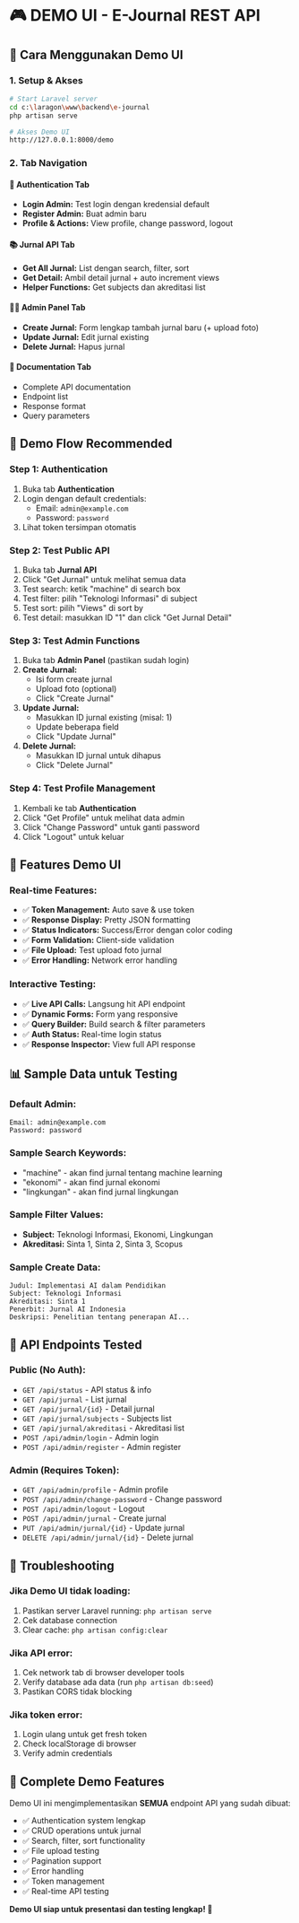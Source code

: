 # 🎮 DEMO UI - E-Journal REST API

## 🚀 Cara Menggunakan Demo UI

### 1. Setup & Akses
```bash
# Start Laravel server
cd c:\laragon\www\backend\e-journal
php artisan serve

# Akses Demo UI
http://127.0.0.1:8000/demo
```

### 2. Tab Navigation

#### 🔐 **Authentication Tab**
- **Login Admin:** Test login dengan kredensial default
- **Register Admin:** Buat admin baru
- **Profile & Actions:** View profile, change password, logout

#### 📚 **Jurnal API Tab** 
- **Get All Jurnal:** List dengan search, filter, sort
- **Get Detail:** Ambil detail jurnal + auto increment views
- **Helper Functions:** Get subjects dan akreditasi list

#### 👨‍💼 **Admin Panel Tab**
- **Create Jurnal:** Form lengkap tambah jurnal baru (+ upload foto)
- **Update Jurnal:** Edit jurnal existing
- **Delete Jurnal:** Hapus jurnal

#### 📖 **Documentation Tab**
- Complete API documentation
- Endpoint list
- Response format
- Query parameters

## 🎯 Demo Flow Recommended

### Step 1: Authentication
1. Buka tab **Authentication**
2. Login dengan default credentials:
   - Email: `admin@example.com`
   - Password: `password`
3. Lihat token tersimpan otomatis

### Step 2: Test Public API
1. Buka tab **Jurnal API**
2. Click "Get Jurnal" untuk melihat semua data
3. Test search: ketik "machine" di search box
4. Test filter: pilih "Teknologi Informasi" di subject
5. Test sort: pilih "Views" di sort by
6. Test detail: masukkan ID "1" dan click "Get Jurnal Detail"

### Step 3: Test Admin Functions
1. Buka tab **Admin Panel** (pastikan sudah login)
2. **Create Jurnal:**
   - Isi form create jurnal
   - Upload foto (optional)
   - Click "Create Jurnal"
3. **Update Jurnal:**
   - Masukkan ID jurnal existing (misal: 1)
   - Update beberapa field
   - Click "Update Jurnal"
4. **Delete Jurnal:**
   - Masukkan ID jurnal untuk dihapus
   - Click "Delete Jurnal"

### Step 4: Test Profile Management
1. Kembali ke tab **Authentication**
2. Click "Get Profile" untuk melihat data admin
3. Click "Change Password" untuk ganti password
4. Click "Logout" untuk keluar

## 🔧 Features Demo UI

### Real-time Features:
- ✅ **Token Management:** Auto save & use token
- ✅ **Response Display:** Pretty JSON formatting
- ✅ **Status Indicators:** Success/Error dengan color coding
- ✅ **Form Validation:** Client-side validation
- ✅ **File Upload:** Test upload foto jurnal
- ✅ **Error Handling:** Network error handling

### Interactive Testing:
- ✅ **Live API Calls:** Langsung hit API endpoint
- ✅ **Dynamic Forms:** Form yang responsive
- ✅ **Query Builder:** Build search & filter parameters
- ✅ **Auth Status:** Real-time login status
- ✅ **Response Inspector:** View full API response

## 📊 Sample Data untuk Testing

### Default Admin:
```
Email: admin@example.com
Password: password
```

### Sample Search Keywords:
- "machine" - akan find jurnal tentang machine learning
- "ekonomi" - akan find jurnal ekonomi
- "lingkungan" - akan find jurnal lingkungan

### Sample Filter Values:
- **Subject:** Teknologi Informasi, Ekonomi, Lingkungan
- **Akreditasi:** Sinta 1, Sinta 2, Sinta 3, Scopus

### Sample Create Data:
```
Judul: Implementasi AI dalam Pendidikan
Subject: Teknologi Informasi
Akreditasi: Sinta 1
Penerbit: Jurnal AI Indonesia
Deskripsi: Penelitian tentang penerapan AI...
```

## 🎯 API Endpoints Tested

### Public (No Auth):
- `GET /api/status` - API status & info
- `GET /api/jurnal` - List jurnal
- `GET /api/jurnal/{id}` - Detail jurnal
- `GET /api/jurnal/subjects` - Subjects list
- `GET /api/jurnal/akreditasi` - Akreditasi list
- `POST /api/admin/login` - Admin login
- `POST /api/admin/register` - Admin register

### Admin (Requires Token):
- `GET /api/admin/profile` - Admin profile
- `POST /api/admin/change-password` - Change password
- `POST /api/admin/logout` - Logout
- `POST /api/admin/jurnal` - Create jurnal
- `PUT /api/admin/jurnal/{id}` - Update jurnal
- `DELETE /api/admin/jurnal/{id}` - Delete jurnal

## 🚨 Troubleshooting

### Jika Demo UI tidak loading:
1. Pastikan server Laravel running: `php artisan serve`
2. Cek database connection
3. Clear cache: `php artisan config:clear`

### Jika API error:
1. Cek network tab di browser developer tools
2. Verify database ada data (run `php artisan db:seed`)
3. Pastikan CORS tidak blocking

### Jika token error:
1. Login ulang untuk get fresh token
2. Check localStorage di browser
3. Verify admin credentials

## 🎉 Complete Demo Features

Demo UI ini mengimplementasikan **SEMUA** endpoint API yang sudah dibuat:
- ✅ Authentication system lengkap
- ✅ CRUD operations untuk jurnal
- ✅ Search, filter, sort functionality
- ✅ File upload testing
- ✅ Pagination support
- ✅ Error handling
- ✅ Token management
- ✅ Real-time API testing

**Demo UI siap untuk presentasi dan testing lengkap! 🚀**
